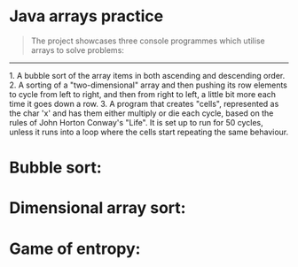 
# Java arrays practice

> The project showcases three console programmes which utilise arrays to solve problems: 
<hr>
1. A bubble sort of the array items in both ascending and descending order. 
2. A sorting of a "two-dimensional" array and then pushing its row elements to cycle from left to right, and then from right to left, a little bit more each time it goes down a row. 
3. A program that creates "cells", represented as the char 'x' and has them either multiply or die each cycle, based on the rules of John Horton Conway's "Life". It is set up to run for 50 cycles, unless it runs into a loop where the cells start repeating the same behaviour. 


# Bubble sort: 



# Dimensional array sort:


# Game of entropy: 




# 